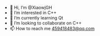 - 👋 Hi, I’m @XiaowjGH
- 👀 I’m interested in C++
- 🌱 I’m currently learning Qt
- 💞️ I’m looking to collaborate on C++
- 📫 How to reach me 459418483@qq.com

<!---
XiaowjGH/XiaowjGH is a ✨ special ✨ repository because its `README.md` (this file) appears on your GitHub profile.
You can click the Preview link to take a look at your changes.
--->
